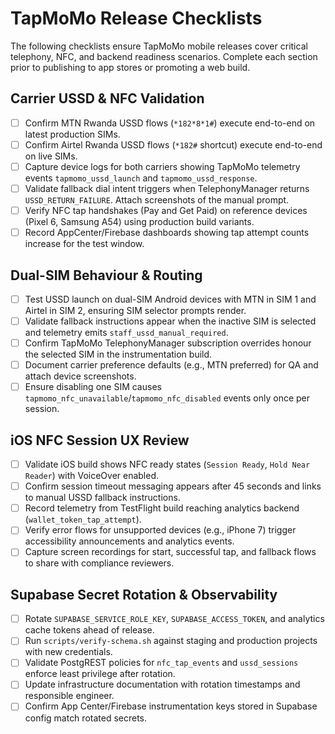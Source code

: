 # TapMoMo Release Checklists

The following checklists ensure TapMoMo mobile releases cover critical
telephony, NFC, and backend readiness scenarios. Complete each section prior to
publishing to app stores or promoting a web build.

## Carrier USSD & NFC Validation

- [ ] Confirm MTN Rwanda USSD flows (`*182*8*1#`) execute end-to-end on latest
      production SIMs.
- [ ] Confirm Airtel Rwanda USSD flows (`*182#` shortcut) execute end-to-end on
      live SIMs.
- [ ] Capture device logs for both carriers showing TapMoMo telemetry events
      `tapmomo_ussd_launch` and `tapmomo_ussd_response`.
- [ ] Validate fallback dial intent triggers when TelephonyManager returns
      `USSD_RETURN_FAILURE`. Attach screenshots of the manual prompt.
- [ ] Verify NFC tap handshakes (Pay and Get Paid) on reference devices (Pixel
      6, Samsung A54) using production build variants.
- [ ] Record AppCenter/Firebase dashboards showing tap attempt counts increase
      for the test window.

## Dual-SIM Behaviour & Routing

- [ ] Test USSD launch on dual-SIM Android devices with MTN in SIM 1 and Airtel
      in SIM 2, ensuring SIM selector prompts render.
- [ ] Validate fallback instructions appear when the inactive SIM is selected
      and telemetry emits `staff_ussd_manual_required`.
- [ ] Confirm TapMoMo TelephonyManager subscription overrides honour the
      selected SIM in the instrumentation build.
- [ ] Document carrier preference defaults (e.g., MTN preferred) for QA and
      attach device screenshots.
- [ ] Ensure disabling one SIM causes
      `tapmomo_nfc_unavailable`/`tapmomo_nfc_disabled` events only once per
      session.

## iOS NFC Session UX Review

- [ ] Validate iOS build shows NFC ready states (`Session Ready`,
      `Hold Near Reader`) with VoiceOver enabled.
- [ ] Confirm session timeout messaging appears after 45 seconds and links to
      manual USSD fallback instructions.
- [ ] Record telemetry from TestFlight build reaching analytics backend
      (`wallet_token_tap_attempt`).
- [ ] Verify error flows for unsupported devices (e.g., iPhone 7) trigger
      accessibility announcements and analytics events.
- [ ] Capture screen recordings for start, successful tap, and fallback flows to
      share with compliance reviewers.

## Supabase Secret Rotation & Observability

- [ ] Rotate `SUPABASE_SERVICE_ROLE_KEY`, `SUPABASE_ACCESS_TOKEN`, and analytics
      cache tokens ahead of release.
- [ ] Run `scripts/verify-schema.sh` against staging and production projects
      with new credentials.
- [ ] Validate PostgREST policies for `nfc_tap_events` and `ussd_sessions`
      enforce least privilege after rotation.
- [ ] Update infrastructure documentation with rotation timestamps and
      responsible engineer.
- [ ] Confirm App Center/Firebase instrumentation keys stored in Supabase config
      match rotated secrets.
